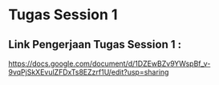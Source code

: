 # Tugas Session 1
## Link Pengerjaan Tugas Session 1 :
https://docs.google.com/document/d/1DZEwBZv9YWspBf_v-9vqPjSkXEvulZFDxTs8EZzrf1U/edit?usp=sharing